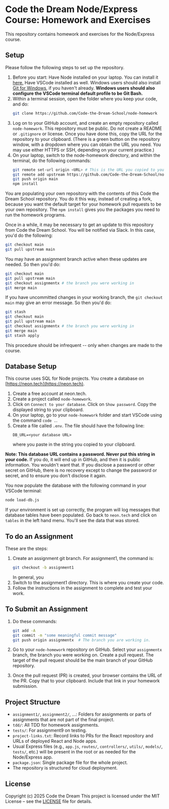 # Code the Dream Node/Express Course: Homework and Exercises

This repository contains homework and exercises for the Node/Express course.  

## Setup

Please follow the following steps to set up the repository.

1. Before you start: Have Node installed on your laptop.  You can install it [here.](https://nodejs.org/en/download) Have VSCode installed as well.  Windows users should also install [Git for Windows](https://gitforwindows.org/), if you haven't already.  **Windows users should also configure the VSCode terminal default profile to be Git Bash.**
2. Within a terminal session, open the folder where you keep your code, and do:
    ```bash
    git clone https://github.com/Code-the-Dream-School/node-homework
    ```
3. Log on to your GitHub account, and create an empty repository called `node-homework`.  This repository must be public.  Do not create a README or `.gitignore` or license.  Once you have done this, copy the URL for the repository to your clipboard.  (There is a green button on the repository window, with a dropdown where you can obtain the URL you need.  You may use either HTTPS or SSH, depending on your current practice.)
4. On your laptop, switch to the node-homework directory, and within the terminal, do the following commands:
    ```bash
    git remote set-url origin <URL> # This is the URL you copied to your clipboard
    git remote add upstream https://github.com/Code-the-Dream-School/node-homework
    git push origin main
    npm install
    ```
You are populating your own repository with the contents of this Code the Dream School repository.  You do it this way, instead of creating a fork, because you want the default target for your homework pull requests to be your own repository.  The `npm install` gives you the packages you need to run the homework programs.

Once in a while, it may be necessary to get an update to this repository from Code the Dream School.  You will be notified via Slack.  In this case, you'd do the following:
```bash
git checkout main
git pull upstream main
```
You may have an assignment branch active when these updates are needed.  So then you'd do:
```bash
git checkout main
git pull upstream main
git checkout assignmentx # the branch you were working in
git merge main
```
If you have uncommitted changes in your working branch, the `git checkout main` may give an error message.  So then you'd do:
```bash
git stash
git checkout main
git pull upstream main
git checkout assignmentx # the branch you were working in
git merge main
git stash apply
```
This procedure should be infrequent -- only when changes are made to the course.

## Database Setup

This course uses SQL for Node projects. You create a database on [https://neon.tech](https://neon.tech).

1. Create a free account at neon.tech.
2. Create a project called `node-homework`.
3. Click on `Connect to your database`.  Click on `Show password`.  Copy the displayed string to your clipboard.
4. On your laptop, go to your `node-homework` folder and start VSCode using the command `code .`.
5. Create a file called `.env`.  The file should have the following line:
    ```
    DB_URL=<your database URL> 
    ```
    where you paste in the string you copied to your clipboard.

**Note: This database URL contains a password.  Never put this string in your code.**  If you do, it will end up in GitHub, and then it is public information.  You wouldn't want that.  If you disclose a password or other secret on GitHub, there is no recovery except to change the password or secret, and to ensure you don't disclose it again.

You now populate the database with the following command in your VSCode terminal:

```bash
node load-db.js
```

If your environment is set up correctly, the program will log messages that database tables have been populated.  Go back to `neon.tech` and click on `tables` in the left hand menu.  You'll see the data that was stored.


## To do an Assignment

These are the steps:

1. Create an assignment git branch.  For assignment1, the command is:
    ```bash
    git checkout -b assignment1
    ```
    In general, you 
2. Switch to the assignment1 directory.  This is where you create your code.
3. Follow the instructions in the assignment to complete and test your work.

## To Submit an Assignment

1. Do these commands:

    ```bash
    git add -A
    git commit -m "some meaningful commit message"
    git push origin assignmentx  # The branch you are working in.
    ```
2. Go to your `node-homework` repository on GitHub.  Select your `assignmentx` branch, the branch you were working on.  Create a pull request.  The target of the pull request should be the main branch of your GitHub repository.
3. Once the pull request (PR) is created, your browser contains the URL of the PR. Copy that to your clipboard.  Include that link in your homework submission.

## Project Structure

- `assignment1/`, `assignment2/`, ...: Folders for assignments or parts of assignments that are not part of the final project.
- `tdd/`: All TDD for homework assignments.
- `tests/`: For assignment9 on testing.
- `project-links.txt`: Record links to PRs for the React repository and URLs of deployed React and Node apps.
- Usual Express files (e.g., `app.js`, `routes/`, `controllers/`, `utils/`, `models/`, `tests/`, etc.) will be present in the root or as needed for the Node/Express app.
- `package.json`: Single package file for the whole project.
- The repository is structured for cloud deployment.

## License

Copyright (c) 2025 Code the Dream
This project is licensed under the MIT License – see the [LICENSE](./LICENSE) file for details.